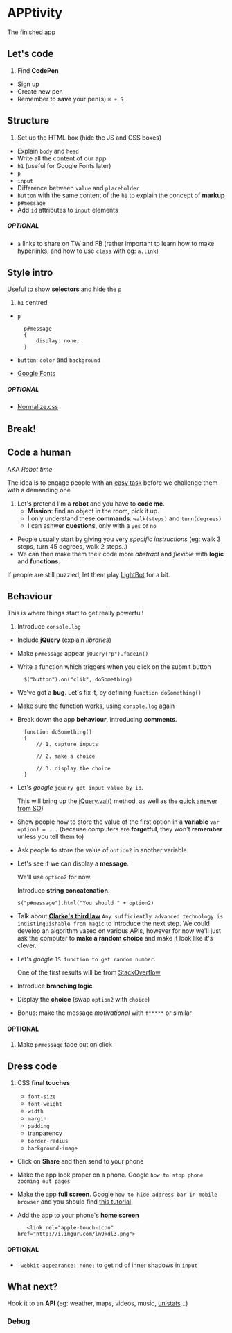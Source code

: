 # APPtivity

The [finished app](http://codepen.io/baddeo/pen/ofqGk)

## Let's code

1. Find **CodePen**
* Sign up
* Create new pen
* Remember to **save** your pen(s) `⌘ + S`

## Structure

1. Set up the HTML box (hide the JS and CSS boxes)
* Explain `body` and `head` 
* Write all the content of our app 
* `h1` (useful for Google Fonts later)
* `p`
* `input`
* Difference between `value` and `placeholder`
* `button` with the same content of the `h1` to explain the concept of **markup**
* `p#message`
* Add `id` attributes to `input` elements

##### OPTIONAL 

* `a` links to share on TW and FB (rather important to learn how to make hyperlinks, and how to use `class` with eg: `a.link`)


## Style intro

Useful to show **selectors** and hide the `p`

1. `h1` centred
* `p`

        p#message
		{
		    display: none;
		}
* `button`: `color` and `background`
* [Google Fonts](https://www.google.com/fonts)  

##### OPTIONAL 

* [Normalize.css](http://necolas.github.io/normalize.css/)




## Break!



## Code a human

AKA *Robot time*

The idea is to engage people with an [easy task](http://pss.sagepub.com/content/early/2012/08/31/0956797612446024.abstract) before we challenge them with a demanding one

1. Let's pretend I'm a **robot** and you have to **code me**.
	* **Mission**: find an object in the room, pick it up.
	* I only understand these **commands**: `walk(steps)` and `turn(degrees)`
	* I can asnwer **questions**, only with a `yes` or `no`
* People usually start by giving you very *specific instructions* (eg: walk 3 steps, turn 45 degrees, walk 2 steps..)
* We can then make them their code more *abstract* and *flexible* with **logic** and **functions**.

If people are still puzzled, let them play [LightBot](http://lightbot.com/) for a bit.



## Behaviour

This is where things start to get really powerful!

1. Introduce `console.log`
* Include **jQuery** (explain *libraries*)
* Make `p#message` appear `jQuery("p").fadeIn()`
* Write a function which triggers when you click on the submit button
	
	    $("button").on("clik", doSomething)
	    
* We've got a **bug**. Let's fix it, by defining `function doSomething()`
* Make sure the function works, using `console.log` again
	
* Break down the app **behaviour**, introducing **comments**.
	
	    function doSomething()
	    {
	    	// 1. capture inputs
	    	
	    	// 2. make a choice
	    	
	    	// 3. display the choice
	    }

* Let's *google* `jquery get input value by id`.

	This will bring up the [jQuery.val()](http://api.jquery.com/val/) method, as well as the [quick answer from SO](http://stackoverflow.com/questions/4088467/get-the-value-in-an-input-text-box))

* Show people how to store the value of the first option in a **variable** `var option1 = ...` (because computers are **forgetful**, they won't **remember** unless you tell them to) 
* Ask people to store the value of `option2` in another variable.

* Let's see if we can display a **message**. 

	We'll use `option2` for now. 
	
	Introduce **string concatenation**.
	
	`$("p#message").html("You should " + option2)`
	
	
* Talk about [**Clarke's third law**](http://en.wikipedia.org/wiki/Clarke's_three_laws) `Any sufficiently advanced technology is indistinguishable from magic` to introduce the next step. We could develop an algorithm vased on various	APIs, however for now we'll just ask the computer to **make a random choice** and make it look like it's clever.

* Let's *google* `JS function to get random number`.
	
	One of the first results will be from [StackOverflow](http://stackoverflow.com/questions/1527803/)

* Introduce **branching logic**.	
* Display the **choice** (swap `option2` with `choice`)
* Bonus: make the message *motivational* with `f*****` or similar 


#### OPTIONAL

1. Make `p#message` fade out on click

## Dress code

1. CSS **final touches**

	* `font-size`
	* `font-weight`
	* `width`
	* `margin`
	* `padding`
	* tranparency
	* `border-radius`
	* `background-image`
* Click on **Share** and then send to your phone
* Make the app look proper on a phone. Google `how to stop phone zooming out pages`
* Make the app **full screen**. Google `how to hide address bar in mobile browser` and you should find [this tutorial](http://www.html5rocks.com/en/mobile/fullscreen/) 
* Add the app to your phone's **home screen**
 
         <link rel="apple-touch-icon" href="http://i.imgur.com/ln9kdl3.png">
  
#### OPTIONAL         	

* `-webkit-appearance: none;` to get rid of inner shadows in `input`



## What next?
 
Hook it to an **API** (eg: weather, maps, videos, music, [unistats](http://unistats.direct.gov.uk/)...)


### Debug


